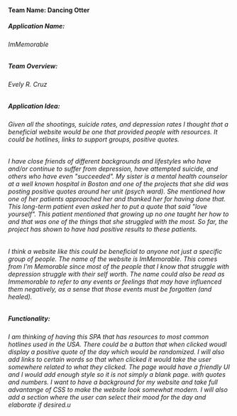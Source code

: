 #### Team Name: Dancing Otter
##### Application Name: 
###### ImMemorable
##### Team Overview: 
###### Evely R. Cruz
##### Application Idea: 
###### Given all the shootings, suicide rates, and depression rates I thought that a beneficial website would be one that provided people with resources. It could be hotlines, links to support groups, positive quotes. 
###### I have close friends of different backgrounds and lifestyles who have and/or continue to suffer from depression, have attempted suicide, and others who have even "succeeded". My sister is a mental health counselor at a well known hospital in Boston and one of the projects that she did was posting positive quotes around her unit (psych ward). She mentioned how one of her patients approached her and thanked her for having done that. This long-term patient even asked her to put a quote that said "love yourself". This patient mentioned that growing up no one taught her how to and that was one of the things that she struggled with the most. So far, the project has shown to have had positive results to these patients.
###### I think a website like this could be beneficial to anyone not just a specific group of people. The name of the website is ImMemorable. This comes from I'm Memorable since most of the people that I know that struggle with depression struggle with their self worth. The name could also be read as Immemorable to refer to any events or feelings that may have influenced them negatively, as a sense that those events must be forgotten (and healed). 
##### Functionality: 
###### I am thinking of having this SPA that has resources to most common hotlines used in the USA. There could be a button that when clicked woudl display a positive quote of the day which would be randomized. I will also add links to certain words so that when clicked it would take the user somewhere related to what they clicked. The page would have a friendly UI and I would add enough style so it is not simply a blank page. with quotes and numbers. I want to have a background for my website and take full advantange of CSS to make the website look somewhat modern. I will also add a section where the user can select their mood for the day and elaborate if desired.u


